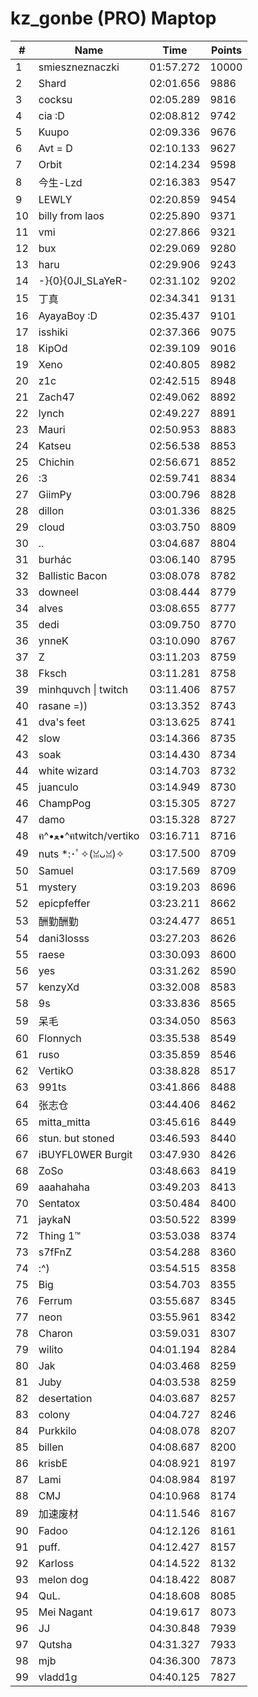 # kz_gonbe (PRO) Maptop

|  # | Name | Time | Points |
|-------------- | -------------- | -------------- | -------------- | 
| 1 | smieszneznaczki | 01:57.272 | 10000 | 
| 2 | Shard | 02:01.656 | 9886 | 
| 3 | cocksu | 02:05.289 | 9816 | 
| 4 | cia :D | 02:08.812 | 9742 | 
| 5 | Kuupo | 02:09.336 | 9676 | 
| 6 | Avt = D | 02:10.133 | 9627 | 
| 7 | Orbit | 02:14.234 | 9598 | 
| 8 | 今生-Lzd | 02:16.383 | 9547 | 
| 9 | LEWLY | 02:20.859 | 9454 | 
| 10 | billy from laos | 02:25.890 | 9371 | 
| 11 | vmi | 02:27.866 | 9321 | 
| 12 | bux | 02:29.069 | 9280 | 
| 13 | haru | 02:29.906 | 9243 | 
| 14 | -}{0}{0JI_SLaYeR- | 02:31.102 | 9202 | 
| 15 | 丁真 | 02:34.341 | 9131 | 
| 16 | AyayaBoy :D | 02:35.437 | 9101 | 
| 17 | isshiki | 02:37.366 | 9075 | 
| 18 | KipOd | 02:39.109 | 9016 | 
| 19 | Xeno | 02:40.805 | 8982 | 
| 20 | z1c | 02:42.515 | 8948 | 
| 21 | Zach47 | 02:49.062 | 8892 | 
| 22 | lynch | 02:49.227 | 8891 | 
| 23 | Mauri | 02:50.953 | 8883 | 
| 24 | Katseu | 02:56.538 | 8853 | 
| 25 | Chichin | 02:56.671 | 8852 | 
| 26 | :3 | 02:59.741 | 8834 | 
| 27 | GiimPy | 03:00.796 | 8828 | 
| 28 | dillon | 03:01.336 | 8825 | 
| 29 | cloud | 03:03.750 | 8809 | 
| 30 | .. | 03:04.687 | 8804 | 
| 31 | burhác | 03:06.140 | 8795 | 
| 32 | Ballistic Bacon | 03:08.078 | 8782 | 
| 33 | downeel | 03:08.444 | 8779 | 
| 34 | alves | 03:08.655 | 8777 | 
| 35 | dedi | 03:09.750 | 8770 | 
| 36 | ynneK | 03:10.090 | 8767 | 
| 37 | Z | 03:11.203 | 8759 | 
| 38 | Fksch | 03:11.281 | 8758 | 
| 39 | minhquvch \| twitch | 03:11.406 | 8757 | 
| 40 | rasane =)) | 03:13.352 | 8743 | 
| 41 | dva's feet | 03:13.625 | 8741 | 
| 42 | slow | 03:14.366 | 8735 | 
| 43 | soak | 03:14.430 | 8734 | 
| 44 | white wizard | 03:14.703 | 8732 | 
| 45 | juanculo | 03:14.949 | 8730 | 
| 46 | ChampPog | 03:15.305 | 8727 | 
| 47 | damo | 03:15.328 | 8727 | 
| 48 | ฅ^•ﻌ•^ฅtwitch/vertiko | 03:16.711 | 8716 | 
| 49 | nuts *:･ﾟ✧(ꈍᴗꈍ)✧ | 03:17.500 | 8709 | 
| 50 | Samuel | 03:17.569 | 8709 | 
| 51 | mystery | 03:19.203 | 8696 | 
| 52 | epicpfeffer | 03:23.211 | 8662 | 
| 53 | 酬勤酬勤 | 03:24.477 | 8651 | 
| 54 | dani3losss | 03:27.203 | 8626 | 
| 55 | raese | 03:30.093 | 8600 | 
| 56 | yes | 03:31.262 | 8590 | 
| 57 | kenzyXd | 03:32.008 | 8583 | 
| 58 | 9s | 03:33.836 | 8565 | 
| 59 | 呆毛 | 03:34.050 | 8563 | 
| 60 | Flonnych | 03:35.538 | 8549 | 
| 61 | ruso | 03:35.859 | 8546 | 
| 62 | VertikO | 03:38.828 | 8517 | 
| 63 | 991ts | 03:41.866 | 8488 | 
| 64 | 张志仓 | 03:44.406 | 8462 | 
| 65 | mitta_mitta | 03:45.616 | 8449 | 
| 66 | stun. but stoned | 03:46.593 | 8440 | 
| 67 | iBUYFL0WER Burgit | 03:47.930 | 8426 | 
| 68 | ZoSo | 03:48.663 | 8419 | 
| 69 | aaahahaha | 03:49.203 | 8413 | 
| 70 | Sentatox | 03:50.484 | 8400 | 
| 71 | jaykaN | 03:50.522 | 8399 | 
| 72 | Thing 1™ | 03:53.038 | 8374 | 
| 73 | s7fFnZ | 03:54.288 | 8360 | 
| 74 | :^) | 03:54.515 | 8358 | 
| 75 | Big | 03:54.703 | 8355 | 
| 76 | Ferrum | 03:55.687 | 8345 | 
| 77 | neon | 03:55.961 | 8342 | 
| 78 | Charon | 03:59.031 | 8307 | 
| 79 | wilito | 04:01.194 | 8284 | 
| 80 | Jak | 04:03.468 | 8259 | 
| 81 | Juby | 04:03.538 | 8259 | 
| 82 | desertation | 04:03.687 | 8257 | 
| 83 | colony | 04:04.727 | 8246 | 
| 84 | Purkkilo | 04:08.078 | 8207 | 
| 85 | billen | 04:08.687 | 8200 | 
| 86 | krisbE | 04:08.921 | 8197 | 
| 87 | Lami | 04:08.984 | 8197 | 
| 88 | CMJ | 04:10.968 | 8174 | 
| 89 | 加速废材 | 04:11.546 | 8167 | 
| 90 | Fadoo | 04:12.126 | 8161 | 
| 91 | puff. | 04:12.427 | 8157 | 
| 92 | Karloss | 04:14.522 | 8132 | 
| 93 | melon dog | 04:18.422 | 8087 | 
| 94 | QuL. | 04:18.608 | 8085 | 
| 95 | Mei Nagant | 04:19.617 | 8073 | 
| 96 | JJ | 04:30.848 | 7939 | 
| 97 | Qutsha | 04:31.327 | 7933 | 
| 98 | mjb | 04:36.300 | 7873 | 
| 99 | vladd1g | 04:40.125 | 7827 | 

